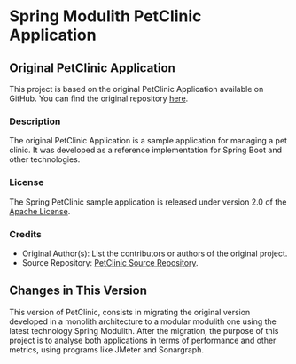 # Spring Modulith PetClinic Application

## Original PetClinic Application

This project is based on the original PetClinic Application available on GitHub. You can find the original repository [here](https://github.com/spring-projects/spring-petclinic/tree/main).

### Description

The original PetClinic Application is a sample application for managing a pet clinic. It was developed as a reference implementation for Spring Boot and other technologies.

### License

The Spring PetClinic sample application is released under version 2.0 of the [Apache License](https://www.apache.org/licenses/LICENSE-2.0).

### Credits

- Original Author(s): List the contributors or authors of the original project.
- Source Repository: [PetClinic Source Repository](https://github.com/spring-projects/spring-petclinic/tree/main).

## Changes in This Version

This version of PetClinic, consists in migrating the original version developed in a monolith architecture to a modular modulith one using the latest technology Spring Modulith.
After the migration, the purpose of this project is to analyse both applications in terms of performance and other metrics, using programs like JMeter and Sonargraph.

